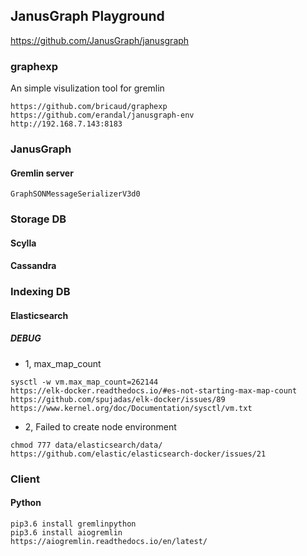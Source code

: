 ## JanusGraph Playground
https://github.com/JanusGraph/janusgraph

### graphexp
An simple visulization tool for gremlin
```
https://github.com/bricaud/graphexp
https://github.com/erandal/janusgraph-env
http://192.168.7.143:8183
```

### JanusGraph
#### Gremlin server
```
GraphSONMessageSerializerV3d0
```

### Storage DB
#### Scylla
#### Cassandra

### Indexing DB
#### Elasticsearch
##### DEBUG
- 1, max\_map\_count
```
sysctl -w vm.max_map_count=262144
https://elk-docker.readthedocs.io/#es-not-starting-max-map-count
https://github.com/spujadas/elk-docker/issues/89
https://www.kernel.org/doc/Documentation/sysctl/vm.txt
```

- 2, Failed to create node environment
```
chmod 777 data/elasticsearch/data/
https://github.com/elastic/elasticsearch-docker/issues/21
```

### Client
#### Python
```
pip3.6 install gremlinpython
pip3.6 install aiogremlin
https://aiogremlin.readthedocs.io/en/latest/
```
